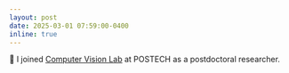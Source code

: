 ```yaml
---
layout: post
date: 2025-03-01 07:59:00-0400
inline: true
---
```


💼 I joined [Computer Vision Lab](http://cvlab.postech.ac.kr/) at POSTECH as a postdoctoral researcher.